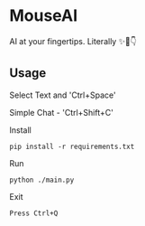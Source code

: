 # MouseAI
AI at your fingertips. Literally ✨🤖👇

Usage
-----
Select Text and 'Ctrl+Space'

Simple Chat - 'Ctrl+Shift+C'

Install
```
pip install -r requirements.txt
```

Run
```
python ./main.py
```

Exit
```
Press Ctrl+Q
```
